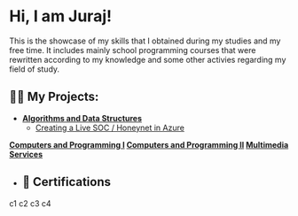 
<!--
**xforma/xforma** is a ✨ _special_ ✨ repository because its `README.md` (this file) appears on your GitHub profile.

Here are some ideas to get you started:

- 🔭 I’m currently working on ...
- 🌱 I’m currently learning ...
- 👯 I’m looking to collaborate on ...
- 🤔 I’m looking for help with ...
- 💬 Ask me about ...
- 📫 How to reach me: ...
- 😄 Pronouns: ...
- ⚡ Fun fact: ...
-->
<h1>Hi, I am Juraj!</h1> This is the showcase of my skills that I obtained during my studies and my free time. It includes mainly school programming courses that were rewritten according to my knowledge and some other activies regarding my field of study.

<h2>👨‍💻 My Projects:</h2>

- <b>[Algorithms and Data Structures](https://github.com/xforma/Data-Structures-and-Algorithms)</b>
  - [Creating a Live SOC / Honeynet in Azure](https://github.com/joshcybertest/Cloud-SOC)

<b> [Computers and Programming I](https://github.com/xforma/Computers-and-Programming-I) </b>
<b> [Computers and Programming II](https://github.com/xforma/Computers-and-Programming-II) </b>
<b> [Multimedia Services](https://github.com/xforma/Multimedia-Services) </b>

  - <h2>📜 Certifications </h2>
  c1
  c2
  c3
  c4
